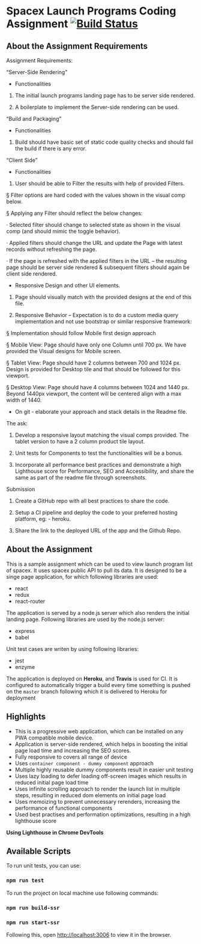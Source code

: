 # Spacex Launch Programs Coding Assignment [![Build Status](https://travis-ci.com/GreatGK/Publicis-Sapient-Coding-Assignment-SpaceX-Launch-Programs.svg?token=YWCqv3LnsBAKe7p5pikE&branch=main)](https://travis-ci.com/github/GreatGK/Publicis-Sapient-Coding-Assignment-SpaceX-Launch-Programs) 

## About the Assignment Requirements

Assignment Requirements:

“Server-Side Rendering”

- Functionalities

1. The initial launch programs landing page has to be server side rendered.

2. A boilerplate to implement the Server-side rendering can be used.

“Build and Packaging”

- Functionalities

1. Build should have basic set of static code quality checks and should fail the build if there is any error.

“Client Side”

- Functionalities

1. User should be able to Filter the results with help of provided Filters.

§ Filter options are hard coded with the values shown in the visual comp below.

§ Applying any Filter should reflect the below changes:

· Selected filter should change to selected state as shown in the visual comp (and should mimic the toggle behavior).

· Applied filters should change the URL and update the Page with latest records without refreshing the page.

· If the page is refreshed with the applied filters in the URL – the resulting page should be server side rendered & subsequent filters should again be client side rendered.

- Responsive Design and other UI elements.

1. Page should visually match with the provided designs at the end of this file.

2. Responsive Behavior – Expectation is to do a custom media query implementation and not use bootstrap or similar responsive framework:

§ Implementation should follow Mobile first design approach

§ Mobile View: Page should have only one Column until 700 px. We have provided the Visual designs for Mobile screen.

§ Tablet View: Page should have 2 columns between 700 and 1024 px. Design is provided for Desktop tile and that should be followed for this viewport.

§ Desktop View: Page should have 4 columns between 1024 and 1440 px. Beyond 1440px viewport, the content will be centered align with a max width of 1440.

- On git - elaborate your approach and stack details in the Readme file.

The ask:

1. Develop a responsive layout matching the visual comps provided. The tablet version to have a 2 column product tile layout.

2. Unit tests for Components to test the functionalities will be a bonus.

3. Incorporate all performance best practices and demonstrate a high Lighthouse score for Performance, SEO and Accessibility, and share the same as part of the readme file through screenshots.

Submission

1. Create a GitHub repo with all best practices to share the code.

2. Setup a CI pipeline and deploy the code to your preferred hosting platform, eg: - heroku.

3. Share the link to the deployed URL of the app and the Github Repo.


## About the Assignment

This is a sample assignment which can be used to view launch program list of spacex. It uses spacex public API to pull its data.
It is designed to be a singe page application, for which following libraries are used:
- react
- redux
- react-router

The application is served by a node.js server which also renders the initial landing page. Following libraries are used by the node.js server:
- express
- babel

Unit test cases are writen by using following libraries:
- jest
- enzyme

The application is deployed on **Heroku**, and **Travis** is used for CI. It is configured to automatically trigger a build every time something is pushed on the `master` branch following which it is delivered to Heroku for deployment

## Highlights
- This is a progressive web application, which can be installed on any PWA compatible mobile device.
- Application is server-side rendered, which helps in boosting the initial page load time and increasing the SEO scores.
- Fully responsive to covers all range of device
- Uses `container component - dummy component` approach
- Multiple highly reusable dummy components result in easier unit testing
- Uses lazy loading to defer loading off-screen images which results in reduced initial page load time
- Uses infinite scrolling approach to render the launch list in multiple steps, resulting in reduced dom elements on initial page load
- Uses memoizing to prevent unnecessary rerenders, increasing the performance of functional components
- Used best practises and performation optimizations, resulting in a high lighthouse score

**Using Lighthouse in Chrome DevTools**

## Available Scripts

To run unit tests, you can use:
### `npm run test`

To run the project on local machine use following commands:

### `npm run build-ssr`
### `npm run start-ssr`


Following this, open [http://localhost:3006](http://localhost:3006) to view it in the browser.

